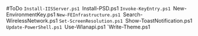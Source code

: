 #ToDo
`Install-IISServer.ps1
`Install-PSD.ps1
`Invoke-KeyEntry.ps1
`New-EnvironmentKey.ps1
`New-FEInfrastructure.ps1
`Search-WirelessNetwork.ps1
`Set-ScreenResolution.ps1
`Show-ToastNotification.ps1
`Update-PowerShell.ps1
`Use-Wlanapi.ps1
`Write-Theme.ps1

